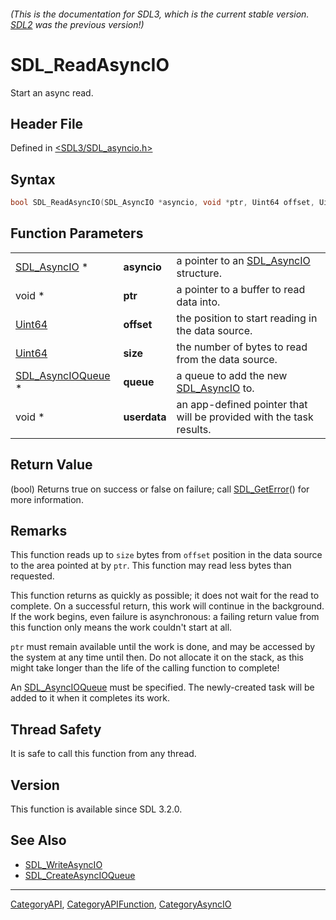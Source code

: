 ###### (This is the documentation for SDL3, which is the current stable version. [SDL2](https://wiki.libsdl.org/SDL2/) was the previous version!)
# SDL_ReadAsyncIO

Start an async read.

## Header File

Defined in [<SDL3/SDL_asyncio.h>](https://github.com/libsdl-org/SDL/blob/main/include/SDL3/SDL_asyncio.h)

## Syntax

```c
bool SDL_ReadAsyncIO(SDL_AsyncIO *asyncio, void *ptr, Uint64 offset, Uint64 size, SDL_AsyncIOQueue *queue, void *userdata);
```

## Function Parameters

|                                        |              |                                                                     |
| -------------------------------------- | ------------ | ------------------------------------------------------------------- |
| [SDL_AsyncIO](SDL_AsyncIO) *           | **asyncio**  | a pointer to an [SDL_AsyncIO](SDL_AsyncIO) structure.               |
| void *                                 | **ptr**      | a pointer to a buffer to read data into.                            |
| [Uint64](Uint64)                       | **offset**   | the position to start reading in the data source.                   |
| [Uint64](Uint64)                       | **size**     | the number of bytes to read from the data source.                   |
| [SDL_AsyncIOQueue](SDL_AsyncIOQueue) * | **queue**    | a queue to add the new [SDL_AsyncIO](SDL_AsyncIO) to.               |
| void *                                 | **userdata** | an app-defined pointer that will be provided with the task results. |

## Return Value

(bool) Returns true on success or false on failure; call
[SDL_GetError](SDL_GetError)() for more information.

## Remarks

This function reads up to `size` bytes from `offset` position in the data
source to the area pointed at by `ptr`. This function may read less bytes
than requested.

This function returns as quickly as possible; it does not wait for the read
to complete. On a successful return, this work will continue in the
background. If the work begins, even failure is asynchronous: a failing
return value from this function only means the work couldn't start at all.

`ptr` must remain available until the work is done, and may be accessed by
the system at any time until then. Do not allocate it on the stack, as this
might take longer than the life of the calling function to complete!

An [SDL_AsyncIOQueue](SDL_AsyncIOQueue) must be specified. The
newly-created task will be added to it when it completes its work.

## Thread Safety

It is safe to call this function from any thread.

## Version

This function is available since SDL 3.2.0.

## See Also

- [SDL_WriteAsyncIO](SDL_WriteAsyncIO)
- [SDL_CreateAsyncIOQueue](SDL_CreateAsyncIOQueue)

----
[CategoryAPI](CategoryAPI), [CategoryAPIFunction](CategoryAPIFunction), [CategoryAsyncIO](CategoryAsyncIO)

